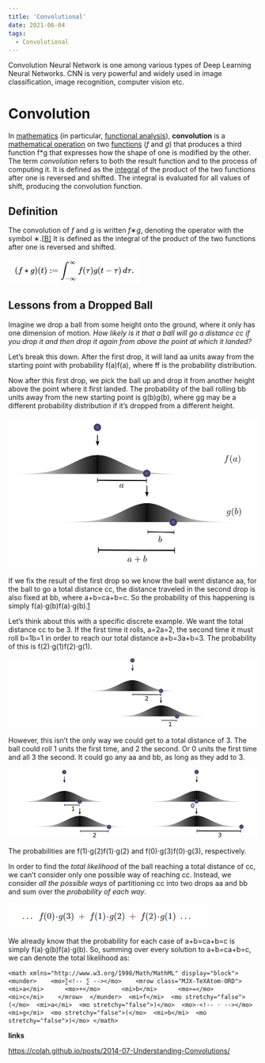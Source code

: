 ```yaml
---
title: 'Convolutional'
date: 2021-06-04
tags:
  - Convolutional
---
```




Convolution Neural Network is one among various types of Deep Learning Neural Networks. CNN is very powerful and widely used in image classification, image recognition, computer vision etc.

# Convolution



In [mathematics](https://en.wikipedia.org/wiki/Mathematics) (in particular, [functional analysis](https://en.wikipedia.org/wiki/Functional_analysis)), **convolution** is a [mathematical operation](https://en.wikipedia.org/wiki/Operation_(mathematics)) on two [functions](https://en.wikipedia.org/wiki/Function_(mathematics)) (*f* and *g*) that produces a third function f*g that expresses how the shape of one is modified by the other. The term *convolution* refers to both the result function and to the process of computing it. It is defined as the [integral](https://en.wikipedia.org/wiki/Integral) of the product of the two functions after one is reversed and shifted. The integral is evaluated for all values of shift, producing the convolution function.

## Definition

The convolution of *f* and *g* is written *f*∗*g*, denoting the operator with the symbol ∗.[[B\]](https://en.wikipedia.org/wiki/Convolution#cite_note-3) It is defined as the integral of the product of the two functions after one is reversed and shifted.

![image-20211016131400122](../images/image-20211016131400122.png)

## Lessons from a Dropped Ball

Imagine we drop a ball from some height onto the ground, where it only has one dimension of motion. *How likely is it that a ball will go a distance cc if you drop it and then drop it again from above the point at which it landed?*

Let’s break this down. After the first drop, it will land aa units away from the starting point with probability f(a)f(a), where ff is the probability distribution.

Now after this first drop, we pick the ball up and drop it from another height above the point where it first landed. The probability of the ball rolling bb units away from the new starting point is g(b)g(b), where gg may be a different probability distribution if it’s dropped from a different height.

![img](../images/ProbConv-fagb.png)

If we fix the result of the first drop so we know the ball went distance aa, for the ball to go a total distance cc, the distance traveled in the second drop is also fixed at bb, where a+b=ca+b=c. So the probability of this happening is simply f(a)⋅g(b)f(a)⋅g(b).[1](https://colah.github.io/posts/2014-07-Understanding-Convolutions/#fn1)

Let’s think about this with a specific discrete example. We want the total distance cc to be 3. If the first time it rolls, a=2a=2, the second time it must roll b=1b=1 in order to reach our total distance a+b=3a+b=3. The probability of this is f(2)⋅g(1)f(2)⋅g(1).

![img](../images/ProbConv-split-21.png)

However, this isn’t the only way we could get to a total distance of 3. The ball could roll 1 units the first time, and 2 the second. Or 0 units the first time and all 3 the second. It could go any aa and bb, as long as they add to 3.

![img](../images/ProbConv-splits-12-03.png)

The probabilities are f(1)⋅g(2)f(1)⋅g(2) and f(0)⋅g(3)f(0)⋅g(3), respectively.

In order to find the *total likelihood* of the ball reaching a total distance of cc, we can’t consider only one possible way of reaching cc. Instead, we consider *all the possible ways* of partitioning cc into two drops aa and bb and sum over the *probability of each way*.

![image-20211017122446318](../images/image-20211017122446318.png)

We already know that the probability for each case of a+b=ca+b=c is simply f(a)⋅g(b)f(a)⋅g(b). So, summing over every solution to a+b=ca+b=c, we can denote the total likelihood as:

```
<math xmlns="http://www.w3.org/1998/Math/MathML" display="block">  <munder>    <mo>∑<!-- ∑ --></mo>    <mrow class="MJX-TeXAtom-ORD">      <mi>a</mi>      <mo>+</mo>      <mi>b</mi>      <mo>=</mo>      <mi>c</mi>    </mrow>  </munder>  <mi>f</mi>  <mo stretchy="false">(</mo>  <mi>a</mi>  <mo stretchy="false">)</mo>  <mo>⋅<!-- ⋅ --></mo>  <mi>g</mi>  <mo stretchy="false">(</mo>  <mi>b</mi>  <mo stretchy="false">)</mo> </math>
```



**links**

https://colah.github.io/posts/2014-07-Understanding-Convolutions/
